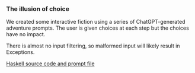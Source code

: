 ### The illusion of choice
We created some interactive fiction using a series of ChatGPT-generated adventure prompts. The user is given choices at each step but the choices have no impact.  There is almost no input filtering, so malformed input will likely result in Exceptions.  [Haskell source code and prompt file](https://gist.github.com/YakBarber/d5ae2b904be8b9b5b37da191fbcd0bb5)

